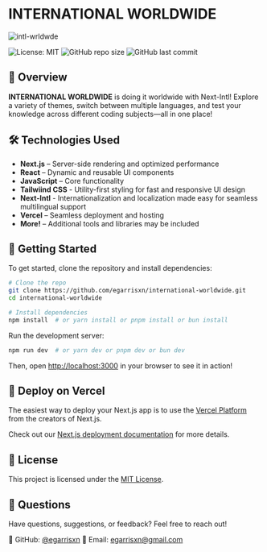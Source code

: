 # INTERNATIONAL WORLDWIDE

![intl-wrldwde](https://github.com/user-attachments/assets/5f5a7469-7f12-48ad-8449-6abddda439e6)

![License: MIT](https://img.shields.io/badge/License-MIT-yellow.svg) ![GitHub repo size](https://img.shields.io/github/repo-size/egarrisxn/international-worldwide) ![GitHub last commit](https://img.shields.io/github/last-commit/egarrisxn/international-worldwide)

## 🚀 Overview

**INTERNATIONAL WORLDWIDE** is doing it worldwide with Next-Intl! Explore a variety of themes, switch between multiple languages, and test your knowledge across different coding subjects—all in one place!

## 🛠️ Technologies Used

- **Next.js** – Server-side rendering and optimized performance
- **React** – Dynamic and reusable UI components
- **JavaScript** – Core functionality
- **Tailwiind CSS** - Utility-first styling for fast and responsive UI design
- **Next-Intl** - Internationalization and localization made easy for seamless multilingual support
- **Vercel** – Seamless deployment and hosting
- **More!** – Additional tools and libraries may be included

## 🚀 Getting Started

To get started, clone the repository and install dependencies:

```bash
# Clone the repo
git clone https://github.com/egarrisxn/international-worldwide.git
cd international-worldwide
```

```bash
# Install dependencies
npm install  # or yarn install or pnpm install or bun install
```

Run the development server:

```bash
npm run dev  # or yarn dev or pnpm dev or bun dev
```

Then, open [http://localhost:3000](http://localhost:3000) in your browser to see it in action!

## 🚀 Deploy on Vercel

The easiest way to deploy your Next.js app is to use the [Vercel Platform](https://vercel.com/new?utm_medium=default-template&filter=next.js&utm_source=create-next-app&utm_campaign=create-next-app-readme) from the creators of Next.js.

Check out our [Next.js deployment documentation](https://nextjs.org/docs/deployment) for more details.

## 📜 License

This project is licensed under the [MIT License](LICENSE).

## 💬 Questions

Have questions, suggestions, or feedback? Feel free to reach out!

📌 GitHub: [@egarrisxn](https://github.com/egarrisxn)
📧 Email: [egarrisxn@gmail.com](mailto:egarrisxn@gmail.com)
